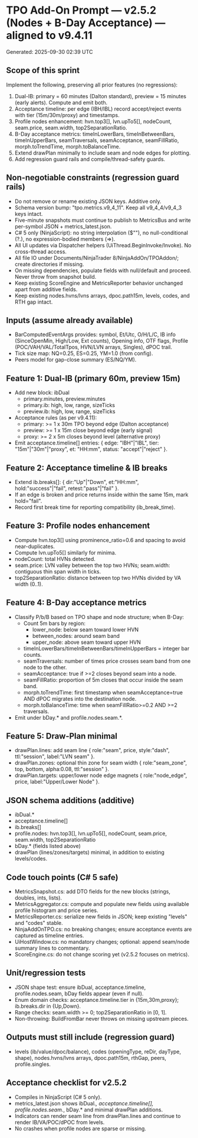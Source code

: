 
# TPO Add-On Prompt — v2.5.2 (Nodes + B-Day Acceptance) — aligned to v9.4.11
Generated: 2025-09-30 02:39 UTC

## Scope of this sprint
Implement the following, preserving all prior features (no regressions):
1) Dual-IB: primary = 60 minutes (Dalton standard), preview = 15 minutes (early alerts). Compute and emit both.
2) Acceptance timeline: per edge (IBH/IBL) record accept/reject events with tier (15m/30m/proxy) and timestamps.
3) Profile nodes enhancement: hvn.top3[], lvn.upTo5[], nodeCount, seam.price, seam.width, top2SeparationRatio.
4) B-Day acceptance metrics: timeInLowerBars, timeInBetweenBars, timeInUpperBars, seamTraversals, seamAcceptance, seamFillRatio, morph.toTrendTime, morph.toBalanceTime.
5) Extend drawPlan minimally to include seam and node edges for plotting.
6) Add regression guard rails and compile/thread-safety guards.

## Non-negotiable constraints (regression guard rails)
- Do not remove or rename existing JSON keys. Additive only.
- Schema version bump: "tpo.metrics.v9_4_11". Keep all v9_4_4/v9_4_3 keys intact.
- Five-minute snapshots must continue to publish to MetricsBus and write per-symbol JSON + metrics_latest.json.
- C# 5 only (NinjaScript): no string interpolation ($""), no null-conditional (?.), no expression-bodied members (=>).
- All UI updates via Dispatcher helpers (UiThread.BeginInvoke/Invoke). No cross-thread access.
- All file IO under Documents/NinjaTrader 8/NinjaAddOn/TPOAddon/; create directories if missing.
- On missing dependencies, populate fields with null/default and proceed. Never throw from snapshot build.
- Keep existing ScoreEngine and MetricsReporter behavior unchanged apart from additive fields.
- Keep existing nodes.hvns/lvns arrays, dpoc.path15m, levels, codes, and RTH gap intact.

## Inputs (assume already available)
- BarComputedEventArgs provides: symbol, Et/Utc, O/H/L/C, IB info (SinceOpenMin, High/Low, Ext counts), Opening info, OTF flags, Profile (POC/VAH/VAL/TotalTpos, HVN/LVN arrays, Singles), dPOC trail.
- Tick size map: NQ=0.25, ES=0.25, YM=1.0 (from config).
- Peers model for gap-close summary (ES/NQ/YM).

## Feature 1: Dual-IB (primary 60m, preview 15m)
- Add new block: ibDual
  - primary.minutes, preview.minutes
  - primary.ib: high, low, range, sizeTicks
  - preview.ib: high, low, range, sizeTicks
- Acceptance rules (as per v9.4.11):
  - primary: >= 1 x 30m TPO beyond edge (Dalton acceptance)
  - preview: >= 1 x 15m close beyond edge (early signal)
  - proxy: >= 2 x 5m closes beyond level (alternative proxy)
- Emit acceptance.timeline[] entries: { edge: "IBH"|"IBL", tier: "15m"|"30m"|"proxy", et: "HH:mm", status: "accept"|"reject" }.

## Feature 2: Acceptance timeline & IB breaks
- Extend ib.breaks[]: { dir:"Up"|"Down", et:"HH:mm", hold:"success"|"fail", retest:"pass"|"fail" }.
- If an edge is broken and price returns inside within the same 15m, mark hold="fail".
- Record first break time for reporting compatibility (ib_break_time).

## Feature 3: Profile nodes enhancement
- Compute hvn.top3[] using prominence_ratio=0.6 and spacing to avoid near-duplicates.
- Compute lvn.upTo5[] similarly for minima.
- nodeCount: total HVNs detected.
- seam.price: LVN valley between the top two HVNs; seam.width: contiguous thin span width in ticks.
- top2SeparationRatio: distance between top two HVNs divided by VA width (0..1).

## Feature 4: B-Day acceptance metrics
- Classify P/b/B based on TPO shape and node structure; when B-Day:
  - Count 5m bars by region:
    - lower_node: below seam toward lower HVN
    - between_nodes: around seam band
    - upper_node: above seam toward upper HVN
  - timeInLowerBars/timeInBetweenBars/timeInUpperBars = integer bar counts.
  - seamTraversals: number of times price crosses seam band from one node to the other.
  - seamAcceptance: true if >=2 closes beyond seam into a node.
  - seamFillRatio: proportion of 5m closes that occur inside the seam band.
  - morph.toTrendTime: first timestamp when seamAcceptance=true AND dPOC migrates into the destination node.
  - morph.toBalanceTime: time when seamFillRatio>=0.2 AND >=2 traversals.
- Emit under bDay.* and profile.nodes.seam.*.

## Feature 5: Draw-Plan minimal
- drawPlan.lines: add seam line { role:"seam", price, style:"dash", ttl:"session", label:"LVN seam" }.
- drawPlan.zones: optional thin zone for seam width { role:"seam_zone", top, bottom, alpha:0.08, ttl:"session" }.
- drawPlan.targets: upper/lower node edge magnets { role:"node_edge", price, label:"Upper/Lower Node" }.

## JSON schema additions (additive)
- ibDual.*
- acceptance.timeline[]
- ib.breaks[]
- profile.nodes: hvn.top3[], lvn.upTo5[], nodeCount, seam.price, seam.width, top2SeparationRatio
- bDay.* (fields listed above)
- drawPlan (lines/zones/targets) minimal, in addition to existing levels/codes.

## Code touch points (C# 5 safe)
- MetricsSnapshot.cs: add DTO fields for the new blocks (strings, doubles, ints, lists).
- MetricsAggregator.cs: compute and populate new fields using available profile histogram and price series.
- MetricsReporter.cs: serialize new fields in JSON; keep existing "levels" and "codes" stable.
- NinjaAddOnTPO.cs: no breaking changes; ensure acceptance events are captured as timeline entries.
- UiHostWindow.cs: no mandatory changes; optional: append seam/node summary lines to commentary.
- ScoreEngine.cs: do not change scoring yet (v2.5.2 focuses on metrics).

## Unit/regression tests
- JSON shape test: ensure ibDual, acceptance.timeline, profile.nodes.seam, bDay fields appear (even if null).
- Enum domain checks: acceptance.timeline.tier in {15m,30m,proxy}; ib.breaks.dir in {Up,Down}.
- Range checks: seam.width >= 0; top2SeparationRatio in [0, 1].
- Non-throwing: BuildFromBar never throws on missing upstream pieces.

## Outputs must still include (regression guard)
- levels (ib/value/dpoc/balance), codes (openingType, reDir, dayType, shape), nodes.hvns/lvns arrays, dpoc.path15m, rthGap, peers, profile.singles.

## Acceptance checklist for v2.5.2
- Compiles in NinjaScript (C# 5 only).
- metrics_latest.json shows ibDual.*, acceptance.timeline[], profile.nodes.seam.*, bDay.* and minimal drawPlan additions.
- Indicators can render seam line from drawPlan.lines and continue to render IB/VA/POC/dPOC from levels.
- No crashes when profile nodes are sparse or missing.
